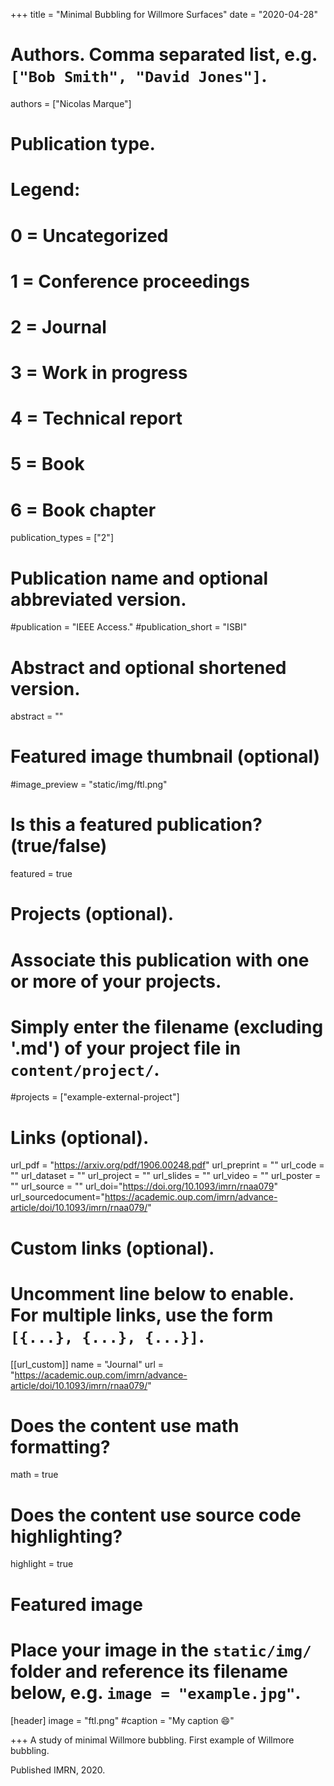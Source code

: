 +++
title = "Minimal Bubbling for Willmore Surfaces"
date = "2020-04-28"

# Authors. Comma separated list, e.g. `["Bob Smith", "David Jones"]`.

authors = ["Nicolas Marque"]

# Publication type.
# Legend:
# 0 = Uncategorized
# 1 = Conference proceedings
# 2 = Journal
# 3 = Work in progress
# 4 = Technical report
# 5 = Book
# 6 = Book chapter
publication_types = ["2"]

# Publication name and optional abbreviated version.
#publication = "IEEE Access."
#publication_short = "ISBI"

# Abstract and optional shortened version.



abstract = ""

# Featured image thumbnail (optional)
#image_preview = "static/img/ftl.png"

# Is this a featured publication? (true/false)
featured = true

# Projects (optional).
#   Associate this publication with one or more of your projects.
#   Simply enter the filename (excluding '.md') of your project file in `content/project/`.
#projects = ["example-external-project"]

# Links (optional).
url_pdf = "https://arxiv.org/pdf/1906.00248.pdf"
url_preprint = ""
url_code = ""
url_dataset = ""
url_project = ""
url_slides = ""
url_video = ""
url_poster = ""
url_source = ""
url_doi="https://doi.org/10.1093/imrn/rnaa079"
url_sourcedocument="https://academic.oup.com/imrn/advance-article/doi/10.1093/imrn/rnaa079/"

# Custom links (optional).
#   Uncomment line below to enable. For multiple links, use the form `[{...}, {...}, {...}]`.
[[url_custom]]
name = "Journal"
url = "https://academic.oup.com/imrn/advance-article/doi/10.1093/imrn/rnaa079/"

# Does the content use math formatting?
math = true

# Does the content use source code highlighting?
highlight = true
  
# Featured image
# Place your image in the `static/img/` folder and reference its filename below, e.g. `image = "example.jpg"`.
[header]
image = "ftl.png"
#caption = "My caption :smile:"

+++
A study of minimal Willmore bubbling. First example of Willmore bubbling.

Published IMRN, 2020.
